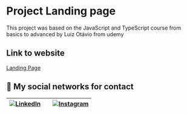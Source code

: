 # Project Landing page

This project was based on the JavaScript and TypeScript course from basics to advanced by Luiz Otávio from udemy

## Link to website 

[Landing Page](https://extraordinary-granita-28c1e4.netlify.app/#)

## 📱 My social networks for contact

| [![LinkedIn](https://img.shields.io/badge/LinkedIn-000?style=for-the-badge&logo=linkedin&logoColor=0E76A8)](https://www.linkedin.com/in/luis-gabriel-99102b266/) ||[![Instagram](https://img.shields.io/badge/Instagram-000?style=for-the-badge&logo=instagram)](https://www.instagram.com/luis_gabriel_ti/)
|------------|--------------|----------|
